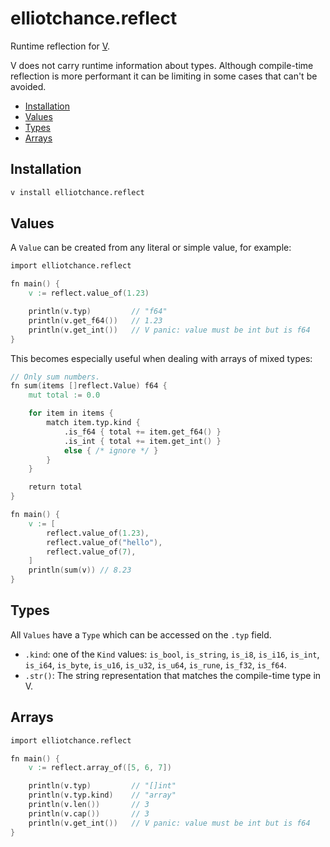 elliotchance.reflect
====================

Runtime reflection for [V](https://vlang.io).

V does not carry runtime information about types. Although compile-time
reflection is more performant it can be limiting in some cases that can't be
avoided.

- [Installation](#installation)
- [Values](#values)
- [Types](#types)
- [Arrays](#arrays)

Installation
------------

```bash
v install elliotchance.reflect
```

Values
------

A `Value` can be created from any literal or simple value, for example:

```v
import elliotchance.reflect

fn main() {
	v := reflect.value_of(1.23)

	println(v.typ)         // "f64"
	println(v.get_f64())   // 1.23
	println(v.get_int())   // V panic: value must be int but is f64
}
```

This becomes especially useful when dealing with arrays of mixed types:

```v
// Only sum numbers.
fn sum(items []reflect.Value) f64 {
	mut total := 0.0

	for item in items {
		match item.typ.kind {
			.is_f64 { total += item.get_f64() }
			.is_int { total += item.get_int() }
			else { /* ignore */ }
		}
	}

	return total
}

fn main() {
	v := [
		reflect.value_of(1.23),
		reflect.value_of("hello"),
		reflect.value_of(7),
	]
	println(sum(v)) // 8.23
}
```

Types
-----

All `Values` have a `Type` which can be accessed on the `.typ` field.

- `.kind`: one of the `Kind` values: `is_bool`, `is_string`, `is_i8`, `is_i16`,
`is_int`, `is_i64`, `is_byte`, `is_u16`, `is_u32`, `is_u64`, `is_rune`,
`is_f32`, `is_f64`.
- `.str()`: The string representation that matches the compile-time type in V.

Arrays
------

```v
import elliotchance.reflect

fn main() {
	v := reflect.array_of([5, 6, 7])

	println(v.typ)         // "[]int"
	println(v.typ.kind)    // "array"
	println(v.len())       // 3
	println(v.cap())       // 3
	println(v.get_int())   // V panic: value must be int but is f64
}
```
